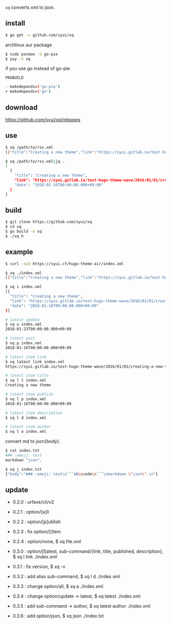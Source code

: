 `xq` converts xml to json.

## install

```sh
$ go get -v github.com/syui/xq
```

archlinux aur package

```sh
$ sudo pacman -S go-pie
$ yay -S xq
```

if you use go instead of go-pie

`PKGBUILD`

```sh
- makedepends=('go-pie')
+ makedepends=('go')
```

## download

https://github.com/syui/xq/releases

## use

```sh
$ xq /path/to/rss.xml
[{"title":"Creating a new theme","link":"https://syui.gitlab.io/test-hugo-theme-wave/2016/01/01/creating-a-new-theme/","date":"2018-01-16T00:00:00.000+09:00"}, {"title":"Archive","link":"https://syui.gitlab.io/test-hugo-theme-wave/archive/","date":"2018-01-16T00:00:00.000+09:00"}]

$ xq /path/to/rss.xml|jq .
[
  {
    "title": "Creating a new theme",
    "link": "https://syui.gitlab.io/test-hugo-theme-wave/2016/01/01/creating-a-new-theme/",
    "date": "2018-01-16T00:00:00.000+09:00"
  }
]
```

## build

```sh
$ git clone https://github.com/syui/xq
$ cd xq
$ go build -o xq
$ ./xq h
```

## example

```sh
$ curl -sLO https://syui.cf/hugo-theme-air/index.xml

$ xq ./index.xml
[{"title":"Creating a new theme","link":"https://syui.gitlab.io/test-hugo-theme-wave/2016/01/01/creating-a-new-theme/","date":"2018-01-16T00:00:00.000+09:00"}, {"title":"Archive","link":"https://syui.gitlab.io/test-hugo-theme-wave/archive/","date":"2018-01-16T00:00:00.000+09:00"}]

$ xq i index.xml
[{
  "title": "Creating a new theme",
  "link": "https://syui.gitlab.io/test-hugo-theme-wave/2016/01/01/creating-a-new-theme/",
  "date": "2018-01-16T00:00:00.000+09:00"
}]

# latest update
$ xq u index.xml
2018-01-23T00:00:00.000+09:00

# latest post
$ xq p index.xml
2018-01-16T00:00:00.000+09:00

# latest item link
$ xq latest link index.xml
https://syui.gitlab.io/test-hugo-theme-wave/2016/01/01/creating-a-new-theme/

# latest item title
$ xq l t index.xml
Creating a new theme

# latest item publish
$ xq l p index.xml
2018-01-16T00:00:00.000+09:00

# latest item description
$ xq l d index.xml

# latest item author
$ xq l a index.xml
```

convert md to json{body}.

```sh
$ cat index.txt
### :emoji: test
markdown "json".

$ xq j index.txt
{"body":"### :emoji: test\n```sh\ncode\n```\nmarkdown \"json\".\n"}
```

## update

- 0.2.0 : urfave/cli/v2

- 0.2.1 : option/[a]ll

- 0.2.2 : option/[p]ublish

- 0.2.3 : fix option/[i]tem

- 0.2.4 : option/none, $ xq file.xml

- 0.3.0 : option/[l]atest, sub-command/{link, title, published, description}, $ xq l link ./index.xml

- 0.3.1 : fix version, $ xq -v

- 0.3.2 : add alias sub-command, $ xq l d ./index.xml

- 0.3.3 : change option/all, $ xq a ./index.xml

- 0.3.4 : change option/update -> latest, $ xq latest ./index.xml

- 0.3.5 : add sub-command -> author, $ xq latest author ./index.xml

- 0.3.6 : add option/json, $ xq json ./index.txt
